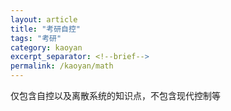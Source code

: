 ```yaml
---
layout: article
title: "考研自控"
tags: "考研"
category: kaoyan
excerpt_separator: <!--brief-->
permalink: /kaoyan/math
---
```

仅包含自控以及离散系统的知识点，不包含现代控制等

<!--brief-->